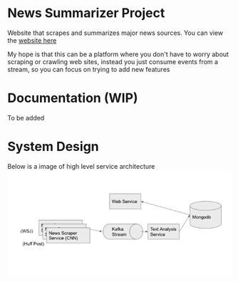 # News Summarizer Project

Website that scrapes and summarizes major news sources.
You can view the [website here](http://142.93.119.27:5000/)

My hope is that this can be a platform where you don't have to worry about scraping or crawling web sites,
instead you just consume events from a stream, so you can focus on trying to add new features

# Documentation (WIP)
To be added

# System Design

Below is a image of high level service architecture
![System Design](https://github.com/jzisheng/News-Summarizer/blob/master/images/systemDesign.png?raw=true)



